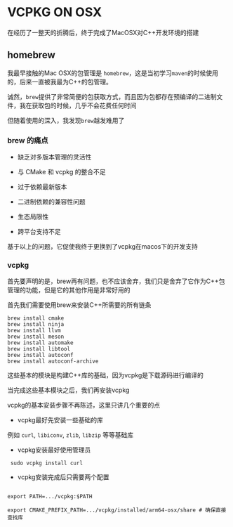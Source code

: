 # VCPKG ON OSX

在经历了一整天的折腾后，终于完成了MacOSX对C++开发环境的搭建

## homebrew

我最早接触的Mac OSX的包管理是 `homebrew`，这是当初学习`maven`的时候使用的，后来一直被我最为C++的包管理。

诚然，`brew`提供了非常简便的包获取方式，而且因为包都存在预编译的二进制文件，我在获取包的时候，几乎不会花费任何时间

但随着使用的深入，我发现`brew`越发难用了

### brew 的痛点

* 缺乏对多版本管理的灵活性

* 与 CMake 和 vcpkg 的整合不足

* 过于依赖最新版本

* 二进制依赖的兼容性问题

* 生态局限性

* 跨平台支持不足

基于以上的问题，它促使我终于更换到了vcpkg在macos下的开发支持

### vcpkg

首先要声明的是，brew再有问题，也不应该舍弃，我们只是舍弃了它作为C++包管理的功能，但是它的其他作用是非常好用的

首先我们需要使用brew来安装C++所需要的所有链条

```shell
brew install cmake
brew install ninja
brew install llvm
brew install meson
brew install automake
brew install libtool
brew install autoconf
brew install autoconf-archive
```
这些基本的模块是构建C++库的基础，因为vcpkg是下载源码进行编译的

当完成这些基本模块之后，我们再安装vcpkg

vcpkg的基本安装步骤不再陈述，这里只讲几个重要的点

* vcpkg最好先安装一些基础的库

例如 `curl`, `libiconv`, `zlib`, `libzip` 等等基础库

* vcpkg安装最好使用管理员

```shell
 sudo vcpkg install curl
```

* vcpkg安装完成后只需要两个配置

```shell

export PATH=.../vcpkg:$PATH

export CMAKE_PREFIX_PATH=.../vcpkg/installed/arm64-osx/share # 确保直接查找库

```